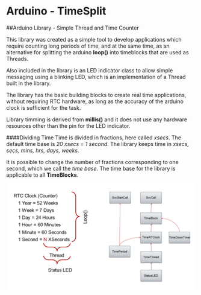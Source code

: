 # Arduino - TimeSplit
##Arduino Library - Simple Thread and Time Counter

This library was created as a simple tool to develop applications which require counting long periods of time, and at the same time, as an alternative for splitting the arduino __loop()__ into timeblocks that are used as Threads.

Also included in the library is an LED indicator class to allow simple messaging using a blinking LED, which is an implementation of a Thread built in the library.

The library has the basic building blocks to create real time applications, without requiring RTC hardware, as long as the accuracy of the arduino clock is sufficient for the task.

Library timming is derived from __millis()__ and it does not use any hardware resources other than the pin for the LED indicator.

####Dividing Time
Time is divided in fractions, here called _xsecs_. The default time base is _20 xsecs = 1 second_. The library keeps time in _xsecs, secs, mins, hrs, days, weeks_.

It is possible to change the number of fractions corresponding to one second, which we call the _time base_. The time base for the library is applicable to all __TimeBlocks__.

![TimeSplit Diagram](https://raw.githubusercontent.com/PM490/ArduinoTimeSplit/master/Images/TimeSplit.png)